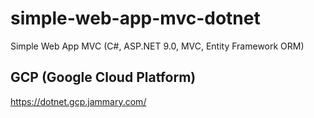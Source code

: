 # simple-web-app-mvc-dotnet

Simple Web App MVC (C#, ASP.NET 9.0, MVC, Entity Framework ORM)

## GCP (Google Cloud Platform)

<https://dotnet.gcp.jammary.com/>
